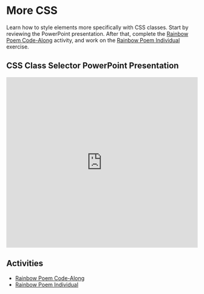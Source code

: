 # More CSS
Learn how to style elements more specifically with CSS classes. Start by reviewing the PowerPoint presentation. After that, complete the [Rainbow Poem Code-Along](RainbowPoemCodeAlong.md) activity, and work on the [Rainbow Poem Individual](RainbowPoemIndividual.md) exercise.

## CSS Class Selector PowerPoint Presentation
<iframe src='https://view.officeapps.live.com/op/embed.aspx?src=https://hylandtechoutreach.github.io/ucs/MoreCss/CssClassSelector.pptx' width='100%' height='450px' frameborder='0'></iframe>

## Activities
- [Rainbow Poem Code-Along](RainbowPoemCodeAlong.md)
- [Rainbow Poem Individual](RainbowPoemIndividual.md)
